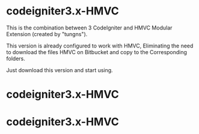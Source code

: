 # codeigniter3.x-HMVC

This is the combination between 3 CodeIgniter and HMVC Modular Extension (created by "tungns").

This version is already configured to work with HMVC, Eliminating the need to download the files HMVC on Bitbucket and copy to the Corresponding folders.

Just download this version and start using.
# codeigniter3.x-HMVC
# codeigniter3.x-HMVC

